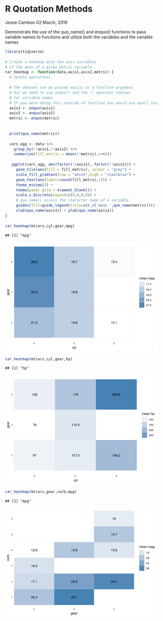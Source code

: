R Quotation Methods
================
Jesse Cambon
02 March, 2019

Demonstrate the use of the quo\_name() and enquo() functions to pass
variable names to functions and utilize both the variables and the
variable names

``` r
library(tidyverse)

# Create a heatmap with two axis variables
# of the mean of a given metric variable
car_heatmap <- function(data,axis1,axis2,metric) {
  # handle quotations
  
  # The dataset can be passed easily as a function argument
  # but we need to use enquo() and the !! operator (below) 
  # for variable names
  # If you were doing this outside of function you would use quo() instead of enquo()
  axis1 <- enquo(axis1)
  axis2 <- enquo(axis2)
  metric <- enquo(metric)
  
  
  print(quo_name(metric))

  cars_agg <- data %>%
    group_by(!!axis1,!!axis2) %>%
    summarize(fill_metric = mean(!!metric),n=n())
  
   ggplot(cars_agg, aes(factor(!!axis1), factor(!!axis2))) + 
     geom_tile(aes(fill = fill_metric), colour = "grey") + 
     scale_fill_gradient(low = "white",high = "steelblue") +
     geom_text(aes(label=round(fill_metric,1))) +
     theme_minimal() +
     theme(panel.grid = element_blank()) +
     scale_x_discrete(expand=c(0,0,0,0)) +
     # quo_name() access the character name of a variable
     guides(fill=guide_legend(title=str_c('mean ',quo_name(metric)))) +
     xlab(quo_name(axis1)) + ylab(quo_name(axis2))
}

car_heatmap(mtcars,cyl,gear,mpg)
```

    ## [1] "mpg"

![](R_Quotation_files/figure-gfm/unnamed-chunk-1-1.png)<!-- -->

``` r
car_heatmap(mtcars,cyl,gear,hp)
```

    ## [1] "hp"

![](R_Quotation_files/figure-gfm/unnamed-chunk-1-2.png)<!-- -->

``` r
car_heatmap(mtcars,gear,carb,mpg)
```

    ## [1] "mpg"

![](R_Quotation_files/figure-gfm/unnamed-chunk-1-3.png)<!-- -->
